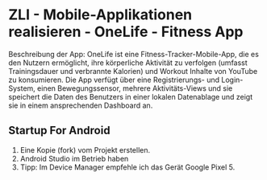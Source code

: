 # ZLI - Mobile-Applikationen realisieren - OneLife - Fitness App


Beschreibung der App: OneLife ist eine Fitness-Tracker-Mobile-App, die es den Nutzern ermöglicht, ihre körperliche Aktivität zu verfolgen (umfasst Trainingsdauer und verbrannte Kalorien) und Workout Inhalte von YouTube zu konsumieren. Die App verfügt über eine Registrierungs- und Login-System, einen Bewegungssensor, mehrere Aktivitäts-Views und sie speichert die Daten des Benutzers in einer lokalen Datenablage und zeigt sie in einem ansprechenden Dashboard an.

## Startup For Android

1. Eine Kopie (fork) vom Projekt erstellen.
2. Android Studio im Betrieb haben
3. Tipp: Im Device Manager empfehle ich das Gerät Google Pixel 5. 
